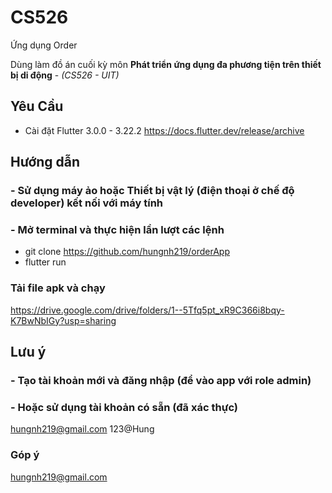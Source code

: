 
# CS526
Ứng dụng Order

Dùng làm đồ án cuối kỳ môn **Phát triển ứng dụng đa phương tiện trên thiết bị di động** - *(CS526 - UIT)*

## Yêu Cầu
- Cài đặt Flutter 3.0.0 - 3.22.2
https://docs.flutter.dev/release/archive

## Hướng dẫn
### - Sử dụng máy ảo hoặc Thiết bị vật lý (điện thoại ở chế độ developer) kết nối với máy tính
### - Mở terminal và thực hiện lần lượt các lệnh
  - git clone https://github.com/hungnh219/orderApp
  - flutter run
### Tải file apk và chạy
  https://drive.google.com/drive/folders/1--5Tfq5pt_xR9C366i8bqy-K7BwNbIGy?usp=sharing

## Lưu ý
### - Tạo tài khoản mới và đăng nhập (để vào app với role admin)
### - Hoặc sử dụng tài khoản có sẵn (đã xác thực)
  hungnh219@gmail.com
  123@Hung
### Góp ý
hungnh219@gmail.com 
